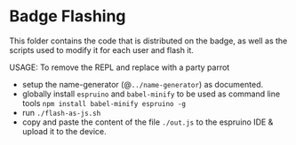 Badge Flashing
==============

This folder contains the code that is distributed on the badge,
as well as the scripts used to modify it for each user and flash it.

USAGE:
To remove the REPL and replace with a party parrot

- setup the name-generator (@`../name-generator`) as documented.
- globally install `espruino` and `babel-minify` to be used as command line tools ```npm install babel-minify espruino -g```
- run `./flash-as-js.sh`
- copy and paste the content of the file `./out.js` to the espruino IDE & upload it to the device.
